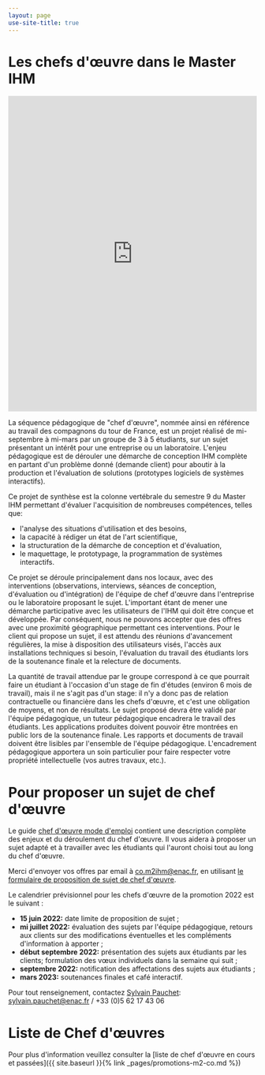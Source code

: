 ```yaml
---
layout: page
use-site-title: true
---
```


# Les chefs d'œuvre dans le Master IHM

<iframe width="100%" height="640px" src="https://www.youtube.com/embed/fbscVXioNAM" frameborder="0"> </iframe>


La séquence pédagogique de "chef d'œuvre", nommée ainsi en référence au travail des compagnons du tour de France, est un projet réalisé de mi-septembre à mi-mars par un groupe de 3 à 5 étudiants, sur un sujet présentant un intérêt pour une entreprise ou un laboratoire. L'enjeu pédagogique est de dérouler une démarche de conception IHM complète en partant d'un problème donné (demande client) pour aboutir à la production et l'évaluation de solutions (prototypes logiciels de systèmes interactifs).

 

Ce projet de synthèse est la colonne vertébrale du semestre 9 du Master IHM permettant d'évaluer l'acquisition de nombreuses compétences, telles que:

* l'analyse des situations d'utilisation et des besoins,
* la capacité à rédiger un état de l'art scientifique,
* la structuration de la démarche de conception et d'évaluation,
* le maquettage, le prototypage, la programmation de systèmes interactifs.

Ce projet se déroule principalement dans nos locaux, avec des interventions (observations, interviews, séances de conception, d'évaluation ou d'intégration) de l'équipe de chef d'œuvre dans l'entreprise ou le laboratoire proposant le sujet. L'important étant de mener une démarche participative avec les utilisateurs de l'IHM qui doit être conçue et développée. Par conséquent, nous ne pouvons accepter que des offres avec une proximité géographique permettant ces interventions. Pour le client qui propose un sujet, il est attendu des réunions d'avancement régulières, la mise à disposition des utilisateurs visés, l'accès aux installations techniques si besoin, l'évaluation du travail des étudiants lors de la soutenance finale et la relecture de documents.

La quantité de travail attendue par le groupe correspond à ce que pourrait faire un étudiant à l'occasion d'un stage de fin d'études (environ 6 mois de travail), mais il ne s'agit pas d'un stage: il n'y a donc pas de relation contractuelle ou financière dans les chefs d'œuvre, et c'est une obligation de moyens, et non de résultats. Le sujet proposé devra être validé par l'équipe pédagogique, un tuteur pédagogique encadrera le travail des étudiants. Les applications produites doivent pouvoir être montrées en public lors de la soutenance finale. Les rapports et documents de travail doivent être lisibles par l'ensemble de l'équipe pédagogique. L'encadrement pédagogique apportera un soin particulier pour faire respecter votre propriété intellectuelle (vos autres travaux, etc.).

# Pour proposer un sujet de chef d'œuvre

Le guide [chef d'œuvre mode d'emploi](files/Guide_C0_v4.pdf) contient une description complète des enjeux et du déroulement du chef d'œuvre. Il vous aidera à proposer un sujet adapté et à travailler avec les étudiants qui l'auront choisi tout au long du chef d'œuvre.

Merci d'envoyer vos offres par email à [co.m2ihm@enac.fr](mailto:co.m2ihm@enac.fr), en utilisant [le formulaire de proposition de sujet de chef d'œuvre](files/form_sujet_chef_d_oeuvre_2022.docx).

 

Le calendrier prévisionnel pour les chefs d'œuvre de la promotion 2022 est le suivant :

* **15 juin 2022:** date limite de proposition de sujet ;
* **mi juillet 2022:** évaluation des sujets par l'équipe pédagogique, retours aux clients sur des modifications éventuelles et les compléments d'information à apporter ;
* **début septembre 2022:** présentation des sujets aux étudiants par les clients; formulation des vœux individuels dans la semaine qui suit ;
* **septembre 2022:** notification des affectations des sujets aux étudiants ;
* **mars 2023:** soutenances finales et café interactif.

Pour tout renseignement, contactez [Sylvain Pauchet](mailto:sylvain.pauchet@enac.fr): sylvain.pauchet@enac.fr / +33 (0)5 62 17 43 06

# Liste de Chef d'œuvres

Pour plus d'information veuillez consulter la [liste de chef d'œuvre en cours et passées]({{ site.baseurl }}{% link _pages/promotions-m2-co.md %})